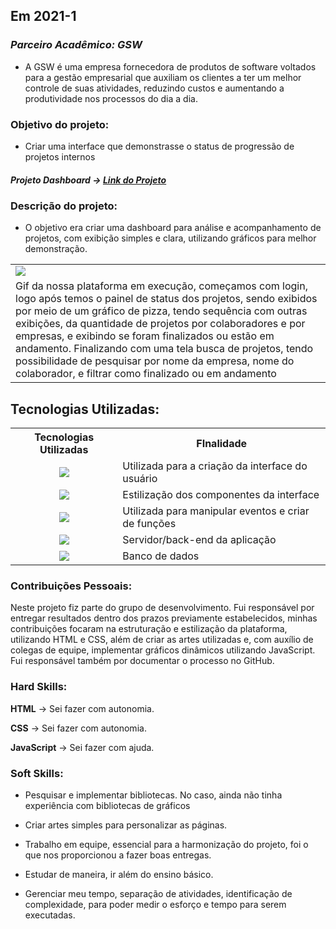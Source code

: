 ## Em 2021-1

### *Parceiro Acadêmico: GSW*

- A GSW é uma empresa fornecedora de produtos de software voltados para a gestão empresarial que auxiliam os clientes a ter um melhor controle de suas atividades, reduzindo custos e aumentando a produtividade nos processos do dia a dia.

### Objetivo do projeto:
- Criar uma interface que demonstrasse o status de progressão de projetos internos

##### Projeto Dashboard → [Link do Projeto](https://github.com/cpusfatec/DashBoard)

### Descrição do projeto:
- O objetivo era criar uma dashboard para análise e acompanhamento de projetos, com exibição simples e clara, utilizando gráficos para melhor demonstração.
<table>
  <tr>
    <td><img src="https://github.com/cpusfatec/DashBoard/blob/main/SPRINT%204/GIF-PROJETO-SPRINT-4.gif"/></td>
  </tr>
  <tr>
    <td>Gif da nossa plataforma em execução, começamos com login, logo após temos o painel de status dos projetos, sendo exibidos por meio de um gráfico de pizza, tendo sequência com outras exibições, da quantidade de projetos por colaboradores e por empresas, e exibindo se foram finalizados ou estão em andamento. Finalizando com uma tela busca de projetos, tendo possibilidade de pesquisar por nome da empresa, nome do colaborador, e filtrar como finalizado ou em andamento</td>
  </tr>
</table>

## Tecnologias Utilizadas:

<table>
    <tr>
        <th>Tecnologias Utilizadas</th>
        <th>FInalidade</th>
    </tr>
    <tr>
        <td align="center"><img src="https://img.shields.io/badge/html5-%23E34F26.svg?style=for-the-badge&logo=html5&logoColor=white"/></td>
        <td align="left">Utilizada para a criação da interface do usuário</td>
    </tr>
        <tr>
        <td align="center"><img src="https://img.shields.io/badge/css3-%231572B6.svg?style=for-the-badge&logo=css3&logoColor=white"/></td>
        <td align="left">Estilização dos componentes da interface</td>
    </tr>
        <tr>
        <td align="center"><img src="https://img.shields.io/badge/JavaScript-F7DF1E?style=for-the-badge&logo=javascript&logoColor=black"/></td>
        <td align="left">Utilizada para manipular eventos e criar de funções</td>
    </tr>
        <tr>
        <td align="center"><img src="https://img.shields.io/badge/PHP-777BB4?style=for-the-badge&logo=php&logoColor=white"/></td>
        <td align="left">Servidor/back-end da aplicação</td>
    </tr>
        <tr>
        <td align="center"><img src="https://img.shields.io/badge/MySQL-005C84?style=for-the-badge&logo=mysql&logoColor=white"/</td>
        <td align="left">Banco de dados</td>
    </tr>

</table>

### Contribuições Pessoais:

Neste projeto fiz parte do grupo de desenvolvimento. Fui responsável por entregar resultados dentro dos prazos previamente estabelecidos, minhas contribuições focaram na estruturação e estilização da plataforma, utilizando HTML e CSS, além de criar as artes utilizadas e, com auxílio de colegas de equipe, implementar gráficos dinâmicos utilizando JavaScript. Fui responsável também por documentar o processo no GitHub.

### Hard Skills:

**HTML** → Sei fazer com autonomia.

**CSS** → Sei fazer com autonomia.

**JavaScript** → Sei fazer com ajuda.

### Soft Skills:

- Pesquisar e implementar bibliotecas. No caso, ainda não tinha experiência com bibliotecas de gráficos

- Criar artes simples para personalizar as páginas.

- Trabalho em equipe, essencial para a harmonização do projeto, foi o que nos proporcionou a fazer boas entregas.

- Estudar de maneira, ir além do ensino básico.

- Gerenciar meu tempo, separação de atividades, identificação de complexidade, para poder medir o esforço e tempo para serem executadas.
